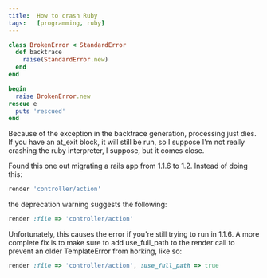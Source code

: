 ```yaml
---
title:  How to crash Ruby
tags:   [programming, ruby]
---
```


```ruby
class BrokenError < StandardError
  def backtrace
    raise(StandardError.new)
  end
end

begin
  raise BrokenError.new
rescue e
  puts 'rescued'
end
```

Because of the exception in the backtrace generation, processing just dies. If you have an at_exit block, it will still be run, so I suppose I'm not really crashing the ruby interpreter, I suppose, but it comes close.

Found this one out migrating a rails app from 1.1.6 to 1.2. Instead of doing this:

```ruby
render 'controller/action'
```

the deprecation warning suggests the following:

```ruby
render :file => 'controller/action'
```

Unfortunately, this causes the error if you're still trying to run in 1.1.6. A more complete fix is to make sure to add use_full_path to the render call to prevent an older TemplateError from horking, like so:

```ruby
render :file => 'controller/action', :use_full_path => true
```
